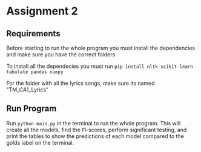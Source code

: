 # Assignment 2

## Requirements
Before starting to run the whole program you must install the dependencies and make sure you have the correct folders

To install all the dependecies you must run `pip install nltk scikit-learn tabulate pandas numpy`

For the folder with all the lyrics songs, make sure its named "TM_CA1_Lyrics"


## Run Program
Run `python main.py` in the terminal to run the whole program. This will create all the models, find the f1-scores, perform significant testing, and print the tables to show the predictions of each model compared to the golds label on the terminal.
